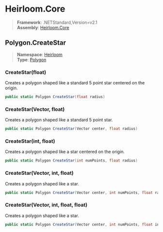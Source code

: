 # Heirloom.Core

> **Framework**: .NETStandard,Version=v2.1  
> **Assembly**: [Heirloom.Core][0]  

## Polygon.CreateStar

> **Namespace**: [Heirloom][0]  
> **Type**: [Polygon][1]  

### CreateStar(float)

Creates a polygon shaped like a standard 5 point star centered on the origin.

```cs
public static Polygon CreateStar(float radius)
```

### CreateStar(Vector, float)

Creates a polygon shaped like a standard 5 point star.

```cs
public static Polygon CreateStar(Vector center, float radius)
```

### CreateStar(int, float)

Creates a polygon shaped like a star centered on the origin.

```cs
public static Polygon CreateStar(int numPoints, float radius)
```

### CreateStar(Vector, int, float)

Creates a polygon shaped like a star.

```cs
public static Polygon CreateStar(Vector center, int numPoints, float radius)
```

### CreateStar(Vector, int, float, float)

Creates a polygon shaped like a star.

```cs
public static Polygon CreateStar(Vector center, int numPoints, float innerRadius, float outerRadius)
```

[0]: ../Heirloom.Core.md
[1]: Heirloom.Polygon.md
